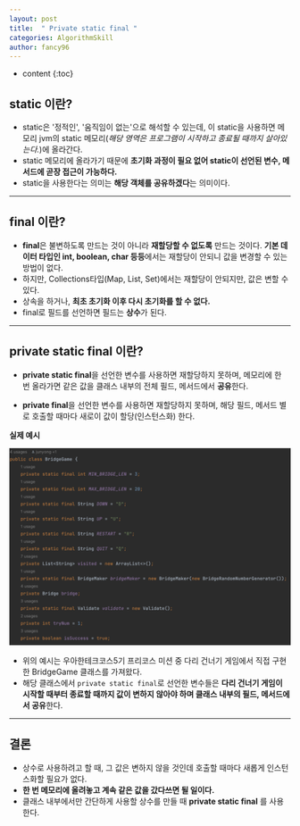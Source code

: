 ```yaml
---
layout: post
title:  " Private static final "
categories: AlgorithmSkill
author: fancy96
---
```

* content
{:toc}

## static 이란?

- static은 '정적인', '움직임이 없는'으로 해석할 수 있는데, 이 static을 사용하면 메모리 jvm의 static 메모리(*해당 영역은 프로그램이 시작하고 종료될 때까지 살아있는다.*)에 올라간다.
- static 메모리에 올라가기 때문에 **초기화 과정이 필요 없어 static이 선언된 변수, 메서드에 곧장 접근이 가능하다.**
- static을 사용한다는 의미는 **해당 객체를 공유하겠다**는 의미이다.

---

## final 이란?

- **final**은 불변하도록 만드는 것이 아니라 **재할당할 수 없도록** 만드는 것이다. **기본 데이터 타입인 int, boolean, char 등등**에서는 재할당이 안되니 값을 변경할 수 있는 방법이 없다.
- 하지만, Collections타입(Map, List, Set)에서는 재할당이 안되지만, 값은 변할 수 있다.
- 상속을 하거나, **최초 초기화 이후 다시 초기화를 할 수 없다.**
- final로 필드를 선언하면 필드는 **상수**가 된다.

---

## private static final 이란?

- **private static final**을 선언한 변수를 사용하면 재할당하지 못하며, 메모리에 한 번 올라가면 같은 값을 클래스 내부의 전체 필드, 메서드에서 **공유**한다.

- **private final**을 선언한 변수를 사용하면 재할당하지 못하며, 해당 필드, 메서드 별로 호출할 때마다 새로이 값이 할당(인스턴스화) 한다.

**실제 예시**

![](/assets/img/algorithm/Private-Static-Final-1.png)

- 위의 예시는 우아한테크코스5기 프리코스 미션 중 다리 건너기 게임에서 직접 구현한 BridgeGame 클래스를 가져왔다.
- 해당 클래스에서 `private static final`로 선언한 변수들은 **다리 건너기 게임이 시작할 때부터 종료할 때까지 값이 변하지 않아야 하며 클래스 내부의 필드, 메서드에서 공유**한다.

---

## 결론

- 상수로 사용하려고 할 때, 그 값은 변하지 않을 것인데 호출할 때마다 새롭게 인스턴스화할 필요가 없다.
- **한 번 메모리에 올려놓고 계속 같은 값을 갔다쓰면 될 일이다.**
- 클래스 내부에서만 간단하게 사용할 상수를 만들 때 **private static final** 를 사용한다.